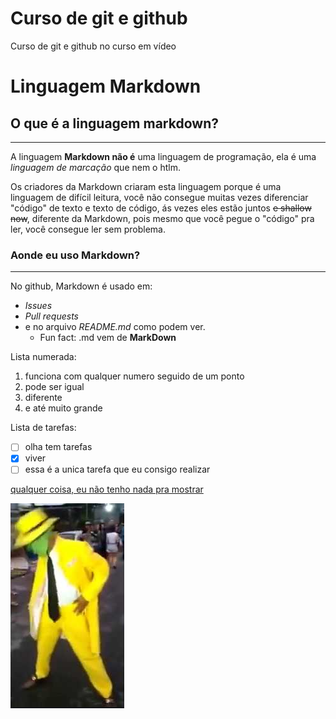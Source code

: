 # Curso de git e github
 Curso de git e github no curso em vídeo


# Linguagem Markdown
## O que é a linguagem markdown?
***
A linguagem **Markdown não é** uma linguagem de programação, ela é uma _linguagem de marcação_ que nem o htlm.

Os criadores da Markdown criaram esta linguagem porque é uma linguagem de difícil leitura, você não consegue muitas vezes diferenciar "código" de texto e texto de código, ás vezes eles estão juntos ~~e shallow now~~, diferente da Markdown, pois mesmo que você pegue o "código" pra ler, você consegue ler sem problema.

### Aonde eu uso Markdown?
---
No github, Markdown é usado em:
* _Issues_
* _Pull requests_ 
* e no arquivo _README.md_ como podem ver.
   * Fun fact: .md vem de __MarkDown__

Lista numerada:
1. funciona com qualquer numero seguido de um ponto
1. pode ser igual
3. diferente
999. e até muito grande

Lista de tarefas:
- [ ] olha tem tarefas
- [x] viver
- [ ] essa é a unica tarefa que eu consigo realizar

[qualquer coisa, eu não tenho nada pra mostrar](https://www.youtube.com/)

[<img src="teste-markdown/Maskara.png">](https://www.youtube.com/)
